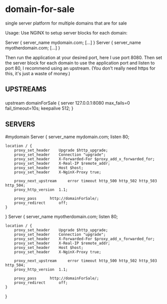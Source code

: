 # domain-for-sale
single server platform for multiple domains that are for sale

Usage:
Use NGINX to setup server blocks for each domain:

Server {
  server_name mydomain.com;
  [...]
}
Server {
  server_name myotherdomain.com;
  [...]
}

Then run the application at your desired port, here I use port 8080.
Then set the server block for each domain to use the application port and listen to port 80, 
I recommend using an upstream.
(You don't really need https for this, it's just a waste of money.)


###
## UPSTREAMS
###
upstream domainForSale {
	server		127.0.0.1:8080 max_fails=0 fail_timeout=10s;
	keepalive	512;
}

####
## SERVERS
####

#mydomain
Server {
	server_name   mydomain.com;
	listen        80;
  
	location / {
		proxy_set_header 	Upgrade $http_upgrade;
		proxy_set_header 	Connection "upgrade";
		proxy_set_header 	X-Forwarded-For $proxy_add_x_forwarded_for;
		proxy_set_header 	X-Real-IP $remote_addr;
		proxy_set_header 	Host $host;
		proxy_set_header 	X-NginX-Proxy true;

		proxy_next_upstream 	error timeout http_500 http_502 http_503 http_504;
		proxy_http_version 	1.1;

		proxy_pass 		http://domainForSale/;
		proxy_redirect 		off;
	}
}
Server {
	server_name   myotherdomain.com;
	listen        80;
  
	location / {
		proxy_set_header 	Upgrade $http_upgrade;
		proxy_set_header 	Connection "upgrade";
		proxy_set_header 	X-Forwarded-For $proxy_add_x_forwarded_for;
		proxy_set_header 	X-Real-IP $remote_addr;
		proxy_set_header 	Host $host;
		proxy_set_header 	X-NginX-Proxy true;

		proxy_next_upstream 	error timeout http_500 http_502 http_503 http_504;
		proxy_http_version 	1.1;

		proxy_pass 		http://domainForSale/;
		proxy_redirect 		off;
	}
}
